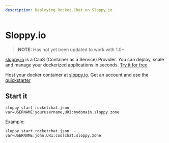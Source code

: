 ```yaml
---
description: Deploying Rocket.Chat on Sloppy.io
---
```


# Sloppy.io

> **NOTE:** Has not yet been updated to work with 1.0+

[sloppy.io](http://sloppy.io) is a CaaS \(Container as a Service\) Provider. You can deploy, scale and manage your dockerized applications in seconds. [Try it for free](http://sloppy.io/#signup)

Host your docker container at [sloppy.io](http://sloppy.io). Get an account and use the [quickstarter](https://github.com/sloppyio/quickstarters/tree/master/rocketchat)

## Start it

```text
sloppy start rocketchat.json  -var=USERNAME:yourusername,URI:mydomain.sloppy.zone
```

Example:

```text
sloppy start rocketchat.json  -var=USERNAME:john,URI:coolchat.sloppy.zone
```

